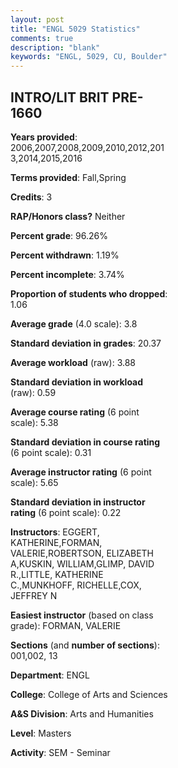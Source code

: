 ```yaml
---
layout: post
title: "ENGL 5029 Statistics"
comments: true
description: "blank"
keywords: "ENGL, 5029, CU, Boulder"
--- 
```

<head>
<script src="https://ajax.googleapis.com/ajax/libs/jquery/2.1.3/jquery.min.js"></script>
<script src="https://dl.dropboxusercontent.com/s/pc42nxpaw1ea4o9/highcharts.js?dl=0"></script>
<!-- <script src="../assets/js/highcharts.js"></script> -->
<style type="text/css">@font-face {
	font-family: "Bebas Neue";
	src: url(https://www.filehosting.org/file/details/544349/BebasNeue%20Regular.otf) format("opentype");
	}
	h1.Bebas { 
		font-family: "Bebas Neue", Verdana, Tahoma;
	}
</style>
</head>
<body>
	<div id="container" style="float: right; width: 45%; height: 88%; margin-left: 2.5%; margin-right: 2.5%;"></div>
	<script language="JavaScript">
		$(document).ready(function() {
		var chart = {type: 'column'};
		var title = {text: 'Grade Distribution'};
		var xAxis = {categories: ['A','B','C','D','F'],crosshair: true};
		var yAxis = {min: 0,title: {text: 'Percentage'}};
		var tooltip = {headerFormat: '<center><b><span style="font-size:20px">{point.key}</span></b></center>',
		               pointFormat: '<td style="padding:0"><b>{point.y:.1f}%</b></td>',
		               footerFormat: '</table>',shared: true,useHTML: true};
		var plotOptions = {column: {pointPadding: 0.0,borderWidth: 0}};  
		var credits = {enabled: false};var series= [{name: 'Percent',data: [91.06,7.26,0.56,0.0,1.12,]}];
		var json = {};
		json.chart = chart;
		json.title = title;
		json.tooltip = tooltip;
		json.xAxis = xAxis;
		json.yAxis = yAxis;  
		json.series = series;
		json.plotOptions = plotOptions;  
		json.credits = credits;
		$('#container').highcharts(json);
	});
	</script>
</body>
			   
## INTRO/LIT BRIT PRE-1660

**Years provided**: 2006,2007,2008,2009,2010,2012,2013,2014,2015,2016

**Terms provided**: Fall,Spring

**Credits**: 3

**RAP/Honors class?** Neither

**Percent grade**: 96.26%

**Percent withdrawn**: 1.19%

**Percent incomplete**: 3.74%

**Proportion of students who dropped**: 1.06

**Average grade** (4.0 scale): 3.8

**Standard deviation in grades**: 20.37

**Average workload** (raw): 3.88

**Standard deviation in workload** (raw): 0.59

**Average course rating** (6 point scale): 5.38

**Standard deviation in course rating** (6 point scale): 0.31

**Average instructor rating** (6 point scale): 5.65

**Standard deviation in instructor rating** (6 point scale): 0.22

**Instructors**: EGGERT, KATHERINE,FORMAN, VALERIE,ROBERTSON, ELIZABETH A,KUSKIN, WILLIAM,GLIMP, DAVID R.,LITTLE, KATHERINE C.,MUNKHOFF, RICHELLE,COX, JEFFREY N

**Easiest instructor** (based on class grade): FORMAN, VALERIE

**Sections** (and **number of sections**): 001,002, 13

**Department**: ENGL

**College**: College of Arts and Sciences

**A&S Division**: Arts and Humanities

**Level**: Masters

**Activity**: SEM - Seminar
